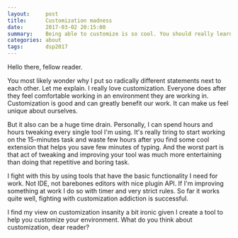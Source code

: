 ```yaml
---
layout:     post
title:      Customization madness
date:       2017-03-02 20:15:00
summary:    Being able to customize is so cool. You should really learn to avoid it. 
categories: about 
tags:       dsp2017
---
```


Hello there, fellow reader. 

You most likely wonder why I put so radically different statements next to each other. 
Let me explain. I really love customization. Everyone does after they feel comfortable
working in an environment they are working in. Customization is good and can greatly 
benefit our work. It can make us feel unique about ourselves. 

But it also can be a huge time drain. Personally, I can spend hours and hours tweaking 
every single tool I'm using. It's really tiring to start working on the 15-minutes task 
and waste few hours after you find some cool extension that helps you save few minutes
of typing. And the worst part is that act of tweaking and improving your tool was much 
more entertaining than doing that repetitive and boring task. 

I fight with this by using tools that have the basic functionality I need for work. 
Not IDE, not barebones editors with nice plugin API. If I'm improving something
at work I do so with timer and very strict rules. So far it works quite well,
fighting with customization addiction is successful.

I find my view on customization insanity a bit ironic given I create a tool to 
help you customize your environment. What do you think about customization, dear 
reader?